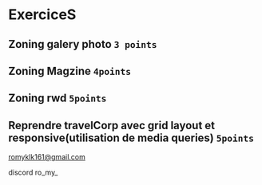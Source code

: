 # ExerciceS

## Zoning galery photo `3 points`
## Zoning Magzine `4points`
## Zoning rwd `5points`
## Reprendre travelCorp avec grid layout et responsive(utilisation de media queries) `5points`

romyklk161@gmail.com

discord
ro_my_